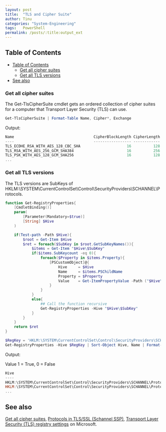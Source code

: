 ```yaml
---
layout: post
title:  "TLS and Cipher Suite"
author: Tinu
categories: "System-Engineering"
tags:   PowerShell
permalink: /posts/:title:output_ext
---
```


## Table of Contents

- [Table of Contents](#table-of-contents)
  - [Get all cipher suites](#get-all-cipher-suites)
  - [Get all TLS versions](#get-all-tls-versions)
- [See also](#see-also)

### Get all cipher suites

The Get-TlsCipherSuite cmdlet gets an ordered collection of cipher suites for a computer that Transport Layer Security (TLS) can use.

````powershell
Get-TlsCipherSuite | Format-Table Name, Cipher*, Exchange
````

Output:

````powershell
Name                                    CipherBlockLength CipherLength CipherSuite Cipher Exchange
----                                    ----------------- ------------ ----------- ------ --------
TLS_ECDHE_RSA_WITH_AES_128_CBC_SHA                     16          128       49171 AES    ECDH
TLS_RSA_WITH_AES_256_GCM_SHA384                        16          256         157 AES    RSA
TLS_PSK_WITH_AES_128_GCM_SHA256                        16          128         168 AES    PSK
...
````

### Get all TLS versions

The TLS versions are SubKeys of HKLM:\SYSTEM\CurrentControlSet\Control\SecurityProviders\SCHANNEL\Protocols.

````powershell
function Get-RegistryProperties{
    [CmdletBinding()]
    param(
        [Parameter(Mandatory=$true)]
        [String] $Hive
    )

    if(Test-path -Path $Hive){
        $root = Get-Item $Hive
        $ret = foreach($SubKey in $root.GetSubKeyNames()){
            $items = Get-Item "$Hive\$SubKey"
            if($items.SubKeycount -eq 0){
                foreach($Property in $items.Property){
                    [PSCustomObject]@{
                        Hive     = $Hive
                        Name     = $items.PSChildName
                        Property = $Property
                        Value    = Get-ItemPropertyValue -Path ("$Hive\$SubKey") -Name ($Property)
                    }
                }
            }
            else{
                ## Call the function recursive
                Get-RegistryProperties -Hive "$Hive\$SubKey"
            }
        }
    }
    return $ret
}

$RegKey = 'HKLM:\SYSTEM\CurrentControlSet\Control\SecurityProviders\SCHANNEL\Protocols'
Get-RegistryProperties -Hive $RegKey | Sort-Object Hive, Name | Format-Table
````

Output:

Value 1 = True, 0 = False

````powershell
Hive                                                                                Name   Property          Value
----                                                                                ----   --------          -----
HKLM:\SYSTEM\CurrentControlSet\Control\SecurityProviders\SCHANNEL\Protocols\TLS 1.2 Client DisabledByDefault     0
HKLM:\SYSTEM\CurrentControlSet\Control\SecurityProviders\SCHANNEL\Protocols\TLS 1.2 Client Enabled               1
...
````

## See also

[Get all cipher suites](https://learn.microsoft.com/en-us/powershell/module/tls/get-tlsciphersuite?view=windowsserver2022-ps), [Protocols in TLS/SSL (Schannel SSP)](https://learn.microsoft.com/en-us/windows/win32/secauthn/protocols-in-tls-ssl--schannel-ssp-), [Transport Layer Security (TLS) registry settings](https://learn.microsoft.com/en-us/windows-server/security/tls/tls-registry-settings?tabs=diffie-hellman) on Microsoft.
